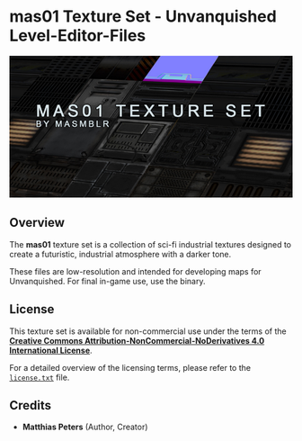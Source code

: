# mas01 Texture Set - Unvanquished Level-Editor-Files

![preview](readme_files/preview.jpg)

## Overview

The **mas01** texture set is a collection of sci-fi industrial textures designed to create a futuristic, industrial atmosphere with a darker tone.

These files are low-resolution and intended for developing maps for Unvanquished. For final in-game use, use the binary.

## License

This texture set is available for non-commercial use under the terms of the **[Creative Commons Attribution-NonCommercial-NoDerivatives 4.0 International License](https://creativecommons.org/licenses/by-nc-nd/4.0/)**.

For a detailed overview of the licensing terms, please refer to the [`license.txt`](LICENSE.txt) file.

## Credits

- **Matthias Peters** (Author, Creator)
